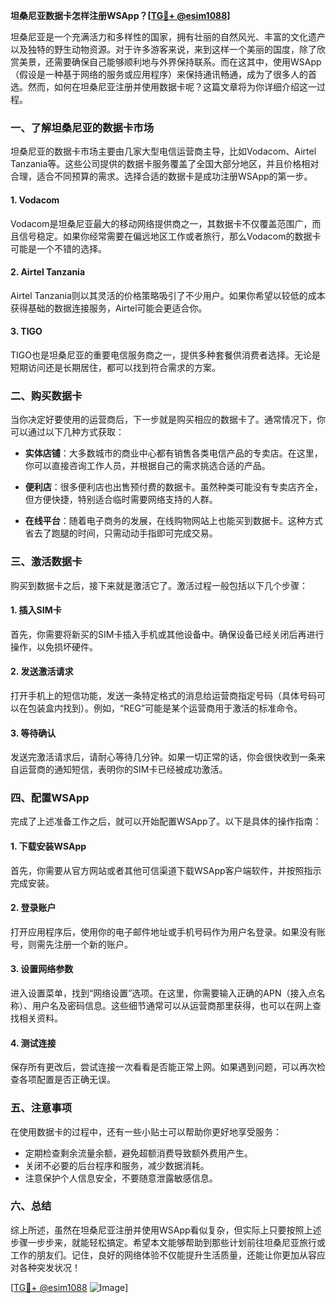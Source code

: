 **坦桑尼亚数据卡怎样注册WSApp？[[TG💪+ @esim1088](https://t.me/s/esim1088)]**

坦桑尼亚是一个充满活力和多样性的国家，拥有壮丽的自然风光、丰富的文化遗产以及独特的野生动物资源。对于许多游客来说，来到这样一个美丽的国度，除了欣赏美景，还需要确保自己能够顺利地与外界保持联系。而在这其中，使用WSApp（假设是一种基于网络的服务或应用程序）来保持通讯畅通，成为了很多人的首选。然而，如何在坦桑尼亚注册并使用数据卡呢？这篇文章将为你详细介绍这一过程。

### 一、了解坦桑尼亚的数据卡市场

坦桑尼亚的数据卡市场主要由几家大型电信运营商主导，比如Vodacom、Airtel Tanzania等。这些公司提供的数据卡服务覆盖了全国大部分地区，并且价格相对合理，适合不同预算的需求。选择合适的数据卡是成功注册WSApp的第一步。

#### 1. Vodacom
Vodacom是坦桑尼亚最大的移动网络提供商之一，其数据卡不仅覆盖范围广，而且信号稳定。如果你经常需要在偏远地区工作或者旅行，那么Vodacom的数据卡可能是一个不错的选择。

#### 2. Airtel Tanzania
Airtel Tanzania则以其灵活的价格策略吸引了不少用户。如果你希望以较低的成本获得基础的数据连接服务，Airtel可能会更适合你。

#### 3. TIGO
TIGO也是坦桑尼亚的重要电信服务商之一，提供多种套餐供消费者选择。无论是短期访问还是长期居住，都可以找到符合需求的方案。

### 二、购买数据卡

当你决定好要使用的运营商后，下一步就是购买相应的数据卡了。通常情况下，你可以通过以下几种方式获取：

- **实体店铺**：大多数城市的商业中心都有销售各类电信产品的专卖店。在这里，你可以直接咨询工作人员，并根据自己的需求挑选合适的产品。
  
- **便利店**：很多便利店也出售预付费的数据卡。虽然种类可能没有专卖店齐全，但方便快捷，特别适合临时需要网络支持的人群。

- **在线平台**：随着电子商务的发展，在线购物网站上也能买到数据卡。这种方式省去了跑腿的时间，只需动动手指即可完成交易。

### 三、激活数据卡

购买到数据卡之后，接下来就是激活它了。激活过程一般包括以下几个步骤：

#### 1. 插入SIM卡
首先，你需要将新买的SIM卡插入手机或其他设备中。确保设备已经关闭后再进行操作，以免损坏硬件。

#### 2. 发送激活请求
打开手机上的短信功能，发送一条特定格式的消息给运营商指定号码（具体号码可以在包装盒内找到）。例如，“REG”可能是某个运营商用于激活的标准命令。

#### 3. 等待确认
发送完激活请求后，请耐心等待几分钟。如果一切正常的话，你会很快收到一条来自运营商的通知短信，表明你的SIM卡已经被成功激活。

### 四、配置WSApp

完成了上述准备工作之后，就可以开始配置WSApp了。以下是具体的操作指南：

#### 1. 下载安装WSApp
首先，你需要从官方网站或者其他可信渠道下载WSApp客户端软件，并按照指示完成安装。

#### 2. 登录账户
打开应用程序后，使用你的电子邮件地址或手机号码作为用户名登录。如果没有账号，则需先注册一个新的账户。

#### 3. 设置网络参数
进入设置菜单，找到“网络设置”选项。在这里，你需要输入正确的APN（接入点名称）、用户名及密码信息。这些细节通常可以从运营商那里获得，也可以在网上查找相关资料。

#### 4. 测试连接
保存所有更改后，尝试连接一次看看是否能正常上网。如果遇到问题，可以再次检查各项配置是否正确无误。

### 五、注意事项

在使用数据卡的过程中，还有一些小贴士可以帮助你更好地享受服务：

- 定期检查剩余流量余额，避免超额消费导致额外费用产生。
- 关闭不必要的后台程序和服务，减少数据消耗。
- 注意保护个人信息安全，不要随意泄露敏感信息。

### 六、总结

综上所述，虽然在坦桑尼亚注册并使用WSApp看似复杂，但实际上只要按照上述步骤一步步来，就能轻松搞定。希望本文能够帮助到那些计划前往坦桑尼亚旅行或工作的朋友们。记住，良好的网络体验不仅能提升生活质量，还能让你更加从容应对各种突发状况！

[[TG💪+ @esim1088](https://t.me/s/esim1088) ![Image](https://i.postimg.cc/4NQfJmqS/Snipaste-2025-05-13-00-14-12.png)]